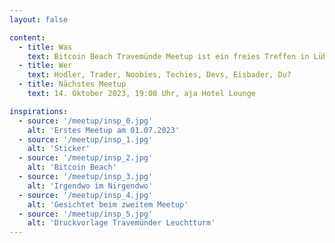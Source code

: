 ```yaml
---
layout: false

content:
  - title: Was
    text: Bitcoin Beach Travemünde Meetup ist ein freies Treffen in Lübeck-Travemünde für alle Bitcoin-Interessenten. Ihr seit herzlich dazu eingeladen, die Adaption live am ersten Bitcoin Beach Deutschlands mitzuverfolgen. Ihr könnt euch aktiv an Projekten von Pleps für Pleps beteiligen, egal ob Bücher, Code oder Hardware. Jeder ist willkommen - egal welchen Alters. Wir garantieren einen einmaligen Ausblick und Menschen mit Weitblick. Wir sind ein open source Meetup. Komm vorbei und werde ein Teil davon. Bringe dein "Proof of Work" mit ein.
  - title: Wer
    text: Hodler, Trader, Noobies, Techies, Devs, Eisbader, Du?
  - title: Nächstes Meetup
    text: 14. Oktober 2023, 19:00 Uhr, aja Hotel Lounge

inspirations:
  - source: '/meetup/insp_0.jpg'
    alt: 'Erstes Meetup am 01.07.2023'
  - source: '/meetup/insp_1.jpg'
    alt: 'Sticker'
  - source: '/meetup/insp_2.jpg'
    alt: 'Bitcoin Beach'
  - source: '/meetup/insp_3.jpg'
    alt: 'Irgendwo im Nirgendwo'
  - source: '/meetup/insp_4.jpg'
    alt: 'Gesichtet beim zweitem Meetup'
  - source: '/meetup/insp_5.jpg'
    alt: 'Druckvorlage Travemünder Leuchtturm'
---
```

